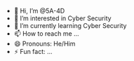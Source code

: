 - 👋 Hi, I’m @5A-4D
- 👀 I’m interested in Cyber Security
- 🌱 I’m currently learning Cyber Security
- 📫 How to reach me ...
- 😄 Pronouns: He/Him
- ⚡ Fun fact: ...

<!---
5A-4D/5A-4D is a ✨ special ✨ repository because its `README.md` (this file) appears on your GitHub profile.
You can click the Preview link to take a look at your changes.
--->
